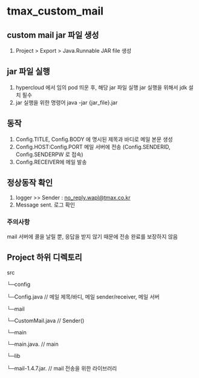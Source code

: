 # tmax_custom_mail

## custom mail jar 파일 생성
1. Project > Export > Java.Runnable JAR file 생성

## jar 파일 실행 
1. hypercloud 에서 임의 pod 띄운 후, 해당 jar 파일 실행 
    jar 실행을 위해서 jdk 설치 필수 
2. jar 실행을 위한 명령어 
    java -jar {jar_file}.jar
    
## 동작 
1. Config.TITLE, Config.BODY 에 명시된 제목과 바디로 메일 본문 생성
2. Config.HOST:Config.PORT 메일 서버에 전송 (Config.SENDERID, Config.SENDERPW 로 접속)
3. Config.RECEIVER에 메일 발송

## 정상동작 확인
1. logger >> Sender : no_reply.wapl@tmax.co.kr
2. Message sent. 로그 확인 


### 주의사항
mail 서버에 콜을 날릴 뿐, 응답을 받지 않기 때문에 전송 완료를 보장하지 않음


## Project 하위 디렉토리
src 

 └─config
 
   └─Config.java        // 메일 제목/바디, 메일 sender/receiver, 메일 서버 
   
 └─mail
 
   └─CustomMail.java    // Sender() 
   
 └─main
 
   └─main.java.         // main 
   
 └─lib 
 
   └─mail-1.4.7.jar.    // mail 전송을 위한 라이브러리 
   
 
